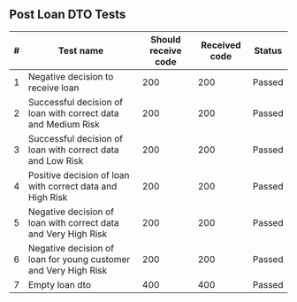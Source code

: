 ## Post Loan DTO Tests

| #   | Test name                                                       | Should receive code | Received code | Status |
| --- | --------------------------------------------------------------- | ------------------- | ------------- | ------ |
| 1   | Negative decision to receive loan                               | 200                 | 200           | Passed |
| 2   | Successful decision of loan with correct data and Medium Risk   | 200                 | 200           | Passed |
| 3   | Successful decision of loan with correct data and Low Risk      | 200                 | 200           | Passed |
| 4   | Positive decision of loan with correct data and High Risk       | 200                 | 200           | Passed |
| 5   | Negative decision of loan with correct data and Very High Risk  | 200                 | 200           | Passed |
| 6   | Negative decision of loan for young customer and Very High Risk | 200                 | 200           | Passed |
| 7   | Empty loan dto                                                  | 400                 | 400           | Passed |
